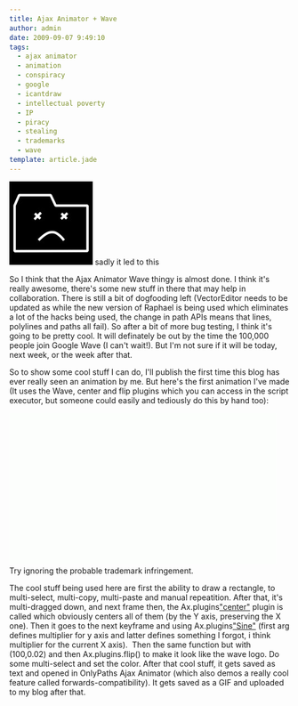 ```yaml
---
title: Ajax Animator + Wave
author: admin
date: 2009-09-07 9:49:10
tags: 
  - ajax animator
  - animation
  - conspiracy
  - google
  - icantdraw
  - intellectual poverty
  - IP
  - piracy
  - stealing
  - trademarks
  - wave
template: article.jade
---
```


[![](SadTab-150x150.jpg)](SadTab.jpg) sadly it led to this

So I think that the Ajax Animator Wave thingy is almost done. I think it's really awesome, there's some new stuff in there that may help in collaboration. There is still a bit of dogfooding left (VectorEditor needs to be updated as while the new version of Raphael is being used which eliminates a lot of the hacks being used, the change in path APIs means that lines, polylines and paths all fail). So after a bit of more bug testing, I think it's going to be pretty cool. It will definately be out by the time the 100,000 people join Google Wave (I can't wait!). But I'm not sure if it will be today, next week, or the week after that.

So to show some cool stuff I can do, I'll publish the first time this blog has ever really seen an animation by me. But here's the first animation I've made (It uses the Wave, center and flip plugins which you can access in the script executor, but someone could easily and tediously do this by hand too):

[![Wavey](Wavey.gif "Wavey")](Wavey.gif) Try ignoring the probable trademark infringement.

The cool stuff being used here are first the ability to draw a rectangle, to multi-select, multi-copy, multi-paste and manual repeatition. After that, it's multi-dragged down, and next frame then, the Ax.plugins["center"]() plugin is called which obviously centers all of them (by the Y axis, preserving the X one). Then it goes to the next keyframe and using Ax.plugins["Sine"](100,0.01) (first arg defines multiplier for y axis and latter defines something I forgot, i think multiplier for the current X axis).  Then the same function but with (100,0.02) and then Ax.plugins.flip() to make it look like the wave logo. Do some multi-select and set the color. After that cool stuff, it gets saved as text and opened in OnlyPaths Ajax Animator (which also demos a really cool feature called forwards-compatibility). It gets saved as a GIF and uploaded to my blog after that.
